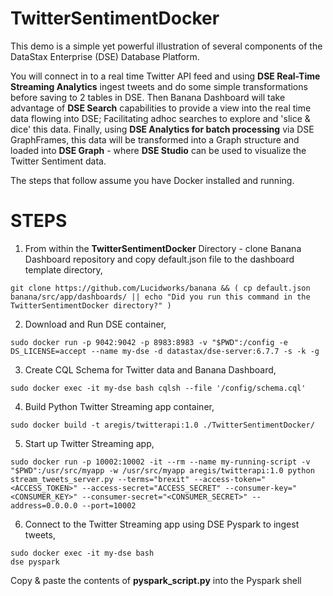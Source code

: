 # TwitterSentimentDocker

This demo is a simple yet powerful illustration of several components of the DataStax Enterprise (DSE) Database Platform.

You will connect in to a real time Twitter API feed and using **DSE Real-Time Streaming Analytics** ingest tweets and do some simple transformations before saving to 2 tables in DSE. Then Banana Dashboard will take advantage of **DSE Search** capabilities to provide a view into the real time data flowing into DSE; Facilitating adhoc searches to explore and 'slice & dice' this data. Finally, using **DSE Analytics for batch processing** via DSE GraphFrames, this data will be transformed into a Graph structure and loaded into **DSE Graph** - where **DSE Studio** can be used to visualize the Twitter Sentiment data.

The steps that follow assume you have Docker installed and running.

STEPS
=====

1. From within the **TwitterSentimentDocker** Directory - clone Banana Dashboard repository and copy default.json file to the dashboard template directory,

```
git clone https://github.com/Lucidworks/banana && ( cp default.json banana/src/app/dashboards/ || echo "Did you run this command in the TwitterSentimentDocker directory?" )
```

2. Download and Run DSE container,

```
sudo docker run -p 9042:9042 -p 8983:8983 -v "$PWD":/config -e DS_LICENSE=accept --name my-dse -d datastax/dse-server:6.7.7 -s -k -g
```

3. Create CQL Schema for Twitter data and Banana Dashboard,

```
sudo docker exec -it my-dse bash cqlsh --file '/config/schema.cql'
```

4. Build Python Twitter Streaming app container,

```
sudo docker build -t aregis/twitterapi:1.0 ./TwitterSentimentDocker/
```

5. Start up Twitter Streaming app,

```
sudo docker run -p 10002:10002 -it --rm --name my-running-script -v "$PWD":/usr/src/myapp -w /usr/src/myapp aregis/twitterapi:1.0 python stream_tweets_server.py --terms="brexit" --access-token="<ACCESS_TOKEN>" --access-secret="ACCESS_SECRET" --consumer-key="<CONSUMER_KEY>" --consumer-secret="<CONSUMER_SECRET>" --address=0.0.0.0 --port=10002
```

6. Connect to the Twitter Streaming app using DSE Pyspark to ingest tweets,

```
sudo docker exec -it my-dse bash
dse pyspark
```

Copy & paste the contents of **pyspark_script.py** into the Pyspark shell
